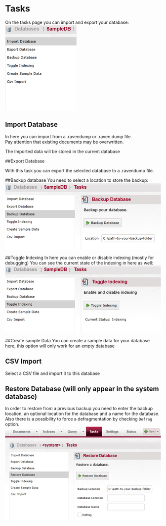 # Tasks

On the tasks page you can import and export your database:  
![Tasks Fig 1](Images/studio_tasks_1.PNG)

## Import Database

In here you can import from a .ravendump or .raven.dump file.  
Pay attention that existing documents may be overwritten.  

The Imported data will be stored in the current database

##Export Database

With this task you can export the selected database to a .ravendump file.

##Backup database
You need to select a location to store the backup:  
![Tasks Fig 2](Images/studio_tasks_2.PNG)

##Toggle Indexing
In here you can enable or disable indexing (mostly for debugging)
You can see the current state of the indexing in here as well:  
![Tasks Fig 3](Images/studio_tasks_3.PNG)

##Create sample Data 
You can create a sample data for your database here, this option will only work for an empty database 

## CSV Import
Select a CSV file and import it to this database

## Restore Database (will only appear in the system database) 
In order to restore from a previous backup you need to enter the backup location, an optional location for the database and a name for the database.  Also there is a possibility to force a defragmentation by checking `Defrag` option.
![Tasks Fig 4](Images/studio_tasks_4.PNG)